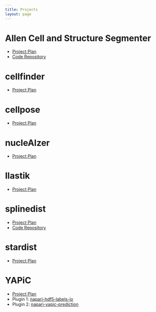 ```yaml
---
title: Projects
layout: page
---
```


# Allen Cell and Structure Segmenter

- [Project Plan](allen-cell-segmenter)
- [Code Repository](https://github.com/AllenCell/napari-aicssegmentation)

# cellfinder

- [Project Plan](cellfinder)

# cellpose

- [Project Plan](cellpose)

# nucleAIzer

- [Project Plan](nucleaizer)

# Ilastik

- [Project Plan](ilastik)

# splinedist

- [Project Plan](splinedist)
- [Code Repository](https://github.com/uhlmanngroup/napari-splineit)

# stardist

- [Project Plan](stardist)

# YAPiC

- [Project Plan](yapic)
- Plugin 1: [napari-hdf5-labels-io](https://github.com/yapic/napari-hdf5-labels-io)
- Plugin 2: [napari-yapic-prediction](https://github.com/yapic/napari-yapic-prediction)
